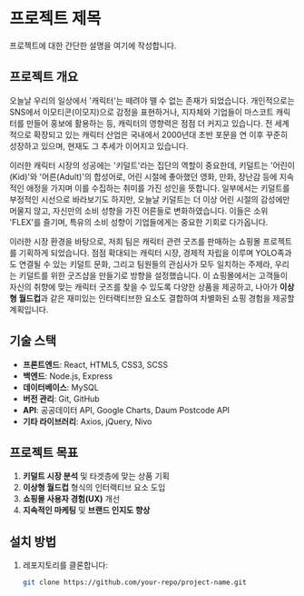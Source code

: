 # 프로젝트 제목

프로젝트에 대한 간단한 설명을 여기에 작성합니다.

## 프로젝트 개요

오늘날 우리의 일상에서 '캐릭터'는 떼려야 뗄 수 없는 존재가 되었습니다. 개인적으로는 SNS에서 이모티콘(이모지)으로 감정을 표현하거나, 지자체와 기업들이 마스코트 캐릭터를 만들어 홍보에 활용하는 등, 캐릭터의 영향력은 점점 더 커지고 있습니다. 전 세계적으로 확장되고 있는 캐릭터 산업은 국내에서 2000년대 초반 포문을 연 이후 꾸준히 성장하고 있으며, 현재도 그 추세가 이어지고 있습니다.

이러한 캐릭터 시장의 성공에는 '키덜트'라는 집단의 역할이 중요한데, 키덜트는 '어린이(Kid)'와 '어른(Adult)'의 합성어로, 어린 시절에 좋아했던 영화, 만화, 장난감 등에 지속적인 애정을 가지며 이를 수집하는 취미를 가진 성인을 뜻합니다. 일부에서는 키덜트를 부정적인 시선으로 바라보기도 하지만, 오늘날 키덜트는 더 이상 어린 시절의 감성에만 머물지 않고, 자신만의 소비 성향을 가진 어른들로 변화하였습니다. 이들은 소위 'FLEX'를 즐기며, 특유의 소비 성향이 기업들에게는 중요한 기회로 다가옵니다.

이러한 시장 환경을 바탕으로, 저희 팀은 캐릭터 관련 굿즈를 판매하는 쇼핑몰 프로젝트를 기획하게 되었습니다. 점점 확대되는 캐릭터 시장, 경제적 자립을 이루며 YOLO족과도 연결될 수 있는 키덜트 문화, 그리고 팀원들의 관심사가 모두 일치하는 주제라, 우리는 키덜트를 위한 굿즈샵을 만들기로 방향을 설정했습니다. 이 쇼핑몰에서는 고객들이 자신의 취향에 맞는 캐릭터 굿즈를 찾을 수 있도록 다양한 상품을 제공하고, 나아가 **이상형 월드컵**과 같은 재미있는 인터랙티브한 요소도 결합하여 차별화된 쇼핑 경험을 제공할 계획입니다.

## 기술 스택

- **프론트엔드**: React, HTML5, CSS3, SCSS
- **백엔드**: Node.js, Express
- **데이터베이스**: MySQL
- **버전 관리**: Git, GitHub
- **API**: 공공데이터 API, Google Charts, Daum Postcode API
- **기타 라이브러리**: Axios, jQuery, Nivo

## 프로젝트 목표

1. **키덜트 시장 분석** 및 타겟층에 맞는 상품 기획
2. **이상형 월드컵** 형식의 인터랙티브 요소 도입
3. **쇼핑몰 사용자 경험(UX)** 개선
4. **지속적인 마케팅** 및 **브랜드 인지도 향상**

## 설치 방법

1. 레포지토리를 클론합니다:
   ```bash
   git clone https://github.com/your-repo/project-name.git
